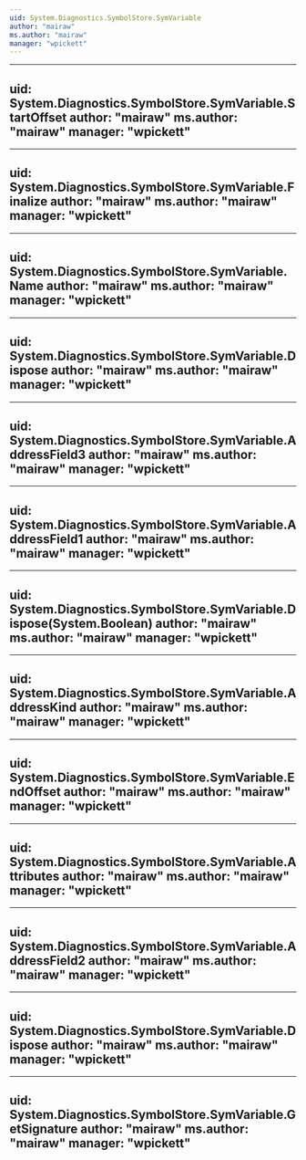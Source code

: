 ```yaml
---
uid: System.Diagnostics.SymbolStore.SymVariable
author: "mairaw"
ms.author: "mairaw"
manager: "wpickett"
---
```


---
uid: System.Diagnostics.SymbolStore.SymVariable.StartOffset
author: "mairaw"
ms.author: "mairaw"
manager: "wpickett"
---

---
uid: System.Diagnostics.SymbolStore.SymVariable.Finalize
author: "mairaw"
ms.author: "mairaw"
manager: "wpickett"
---

---
uid: System.Diagnostics.SymbolStore.SymVariable.Name
author: "mairaw"
ms.author: "mairaw"
manager: "wpickett"
---

---
uid: System.Diagnostics.SymbolStore.SymVariable.Dispose
author: "mairaw"
ms.author: "mairaw"
manager: "wpickett"
---

---
uid: System.Diagnostics.SymbolStore.SymVariable.AddressField3
author: "mairaw"
ms.author: "mairaw"
manager: "wpickett"
---

---
uid: System.Diagnostics.SymbolStore.SymVariable.AddressField1
author: "mairaw"
ms.author: "mairaw"
manager: "wpickett"
---

---
uid: System.Diagnostics.SymbolStore.SymVariable.Dispose(System.Boolean)
author: "mairaw"
ms.author: "mairaw"
manager: "wpickett"
---

---
uid: System.Diagnostics.SymbolStore.SymVariable.AddressKind
author: "mairaw"
ms.author: "mairaw"
manager: "wpickett"
---

---
uid: System.Diagnostics.SymbolStore.SymVariable.EndOffset
author: "mairaw"
ms.author: "mairaw"
manager: "wpickett"
---

---
uid: System.Diagnostics.SymbolStore.SymVariable.Attributes
author: "mairaw"
ms.author: "mairaw"
manager: "wpickett"
---

---
uid: System.Diagnostics.SymbolStore.SymVariable.AddressField2
author: "mairaw"
ms.author: "mairaw"
manager: "wpickett"
---

---
uid: System.Diagnostics.SymbolStore.SymVariable.Dispose
author: "mairaw"
ms.author: "mairaw"
manager: "wpickett"
---

---
uid: System.Diagnostics.SymbolStore.SymVariable.GetSignature
author: "mairaw"
ms.author: "mairaw"
manager: "wpickett"
---
